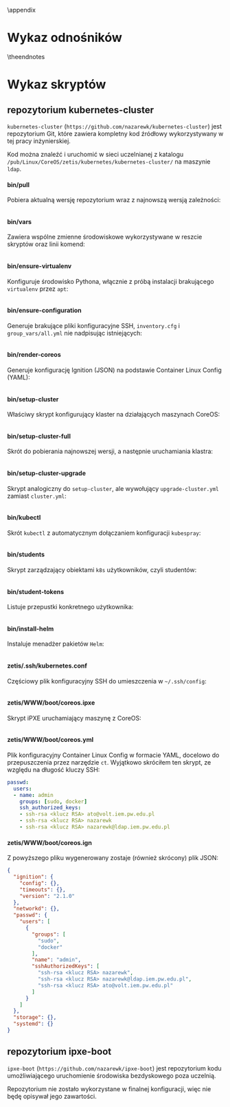 \appendix

# Wykaz odnośników
\theendnotes

# Wykaz skryptów

## repozytorium kubernetes-cluster

`kubernetes-cluster` (`https://github.com/nazarewk/kubernetes-cluster`)
jest repozytorium Git, które zawiera kompletny kod źródłowy wykorzystywany w tej
pracy inżynierskiej.

Kod można znaleźć i uruchomić w sieci uczelnianej z katalogu
`/pub/Linux/CoreOS/zetis/kubernetes/kubernetes-cluster/` na maszynie `ldap`.

#### bin/pull
Pobiera aktualną wersję repozytorium wraz z najnowszą wersją
zależności:

```{.bash include=kubernetes-cluster/bin/pull}
```

#### bin/vars
Zawiera wspólne zmienne środowiskowe wykorzystywane w reszcie
skryptów oraz linii komend:

```{.bash include=kubernetes-cluster/bin/vars}
```


#### bin/ensure-virtualenv

Konfiguruje środowisko Pythona, włącznie z próbą
instalacji brakującego `virtualenv` przez `apt`:

```{.bash include=kubernetes-cluster/bin/ensure-virtualenv}
```


#### bin/ensure-configuration
Generuje brakujące pliki konfiguracyjne SSH, 
`inventory.cfg` i `group_vars/all.yml` nie nadpisując istniejących:

```{.bash include=kubernetes-cluster/bin/ensure-configuration}
```


#### bin/render-coreos
Generuje konfigurację Ignition (JSON) na podstawie 
Container Linux Config (YAML):

```{.bash include=kubernetes-cluster/bin/render-coreos}
```


#### bin/setup-cluster
Właściwy skrypt konfigurujący klaster na działających
maszynach CoreOS:
```{.bash include=kubernetes-cluster/bin/setup-cluster}
```

#### bin/setup-cluster-full
Skrót do pobierania najnowszej wersji, a następnie
uruchamiania klastra:
```{.bash include=kubernetes-cluster/bin/setup-cluster-full}
```


#### bin/setup-cluster-upgrade
Skrypt analogiczny do `setup-cluster`, ale 
wywołujący `upgrade-cluster.yml` zamiast `cluster.yml`:

```{.bash include=kubernetes-cluster/bin/setup-cluster-upgrade}
```

#### bin/kubectl
Skrót `kubectl` z automatycznym dołączaniem konfiguracji
`kubespray`:

```{.bash include=kubernetes-cluster/bin/kubectl}
```


#### bin/students
Skrypt zarządzający obiektami `k8s` użytkowników, 
czyli studentów:

```{.bash include=kubernetes-cluster/bin/students}
```


#### bin/student-tokens
Listuje przepustki konkretnego użytkownika:

```{.bash include=kubernetes-cluster/bin/student-tokens}
```


#### bin/install-helm
Instaluje menadżer pakietów `Helm`:

```{.bash include=kubernetes-cluster/bin/install-helm}
```

#### zetis/.ssh/kubernetes.conf
Częściowy plik konfiguracyjny SSH do umieszczenia w `~/.ssh/config`:

```{.bash include=kubernetes-cluster/zetis/.ssh/kubernetes.conf}
```


#### zetis/WWW/boot/coreos.ipxe
Skrypt iPXE uruchamiający maszynę z CoreOS:

```{.bash include=kubernetes-cluster/zetis/WWW/boot/coreos.ipxe}
```


#### zetis/WWW/boot/coreos.yml
Plik konfiguracyjny Container Linux Config w formacie YAML,
docelowo do przepuszczenia przez narzędzie `ct`. Wyjątkowo skróciłem ten skrypt,
ze względu na długość kluczy SSH:

```yaml
passwd:
  users:
  - name: admin
    groups: [sudo, docker]
    ssh_authorized_keys:
    - ssh-rsa <klucz RSA> ato@volt.iem.pw.edu.pl
    - ssh-rsa <klucz RSA> nazarewk
    - ssh-rsa <klucz RSA> nazarewk@ldap.iem.pw.edu.pl

```

#### zetis/WWW/boot/coreos.ign
Z powyższego pliku wygenerowany zostaje (również skrócony) plik JSON:
```json
{
  "ignition": {
    "config": {},
    "timeouts": {},
    "version": "2.1.0"
  },
  "networkd": {},
  "passwd": {
    "users": [
      {
        "groups": [
          "sudo",
          "docker"
        ],
        "name": "admin",
        "sshAuthorizedKeys": [
          "ssh-rsa <klucz RSA> nazarewk",
          "ssh-rsa <klucz RSA> nazarewk@ldap.iem.pw.edu.pl",
          "ssh-rsa <klucz RSA> ato@volt.iem.pw.edu.pl"
        ]
      }
    ]
  },
  "storage": {},
  "systemd": {}
}
```

## repozytorium ipxe-boot
`ipxe-boot` (`https://github.com/nazarewk/ipxe-boot`) jest repozytorium kodu
umożliwiającego uruchomienie środowiska bezdyskowego poza uczelnią.

Repozytorium nie zostało wykorzystane w finalnej konfiguracji, więc nie będę
opisywał jego zawartości.
